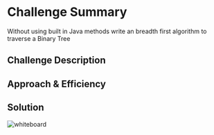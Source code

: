 # Challenge Summary
Without using built in Java methods write an breadth first algorithm to traverse
a Binary Tree

## Challenge Description


## Approach & Efficiency


## Solution
![whiteboard](../../../resources/breadth-first.png)